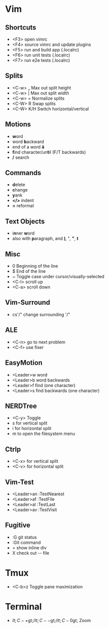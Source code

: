 # Vim

## Shortcuts
* &lt;F3&gt; open vimrc
* &lt;F4&gt; source vimrc and update plugins
* &lt;F5&gt; run and build app (.localrc)
* &lt;F6&gt; run unit tests (.localrc)
* &lt;F7&gt; run e2e tests (.localrc)

## Splits
* &lt;C-w&gt; _ Max out split height
* &lt;C-w&gt; | Max out split width
* &lt;C-w&gt; = Normalize splits
* &lt;C-W&gt; R Swap splits
* &lt;C-W&gt; K/H Switch horizontal/vertical

## Motions
* **w**ord
* word **b**ackward
* end of a word **ä**
* **f**ind character/un**t**il (F/T backwards)
* **/** search

## Commands
* **d**elete
* **c**hange
* **y**ank
* **&lt;/&gt;** indent
* **=** reformat

## Text Objects
* i**n**ner **w**ord
* also with **p**aragraph, and **)**, **'**, **"**, **t**

## Misc
* 0 Beginning of the line
* $ End of the line
* ~ Toggle case under cursor/visually-selected
* &lt;C-l&gt; scroll up
* &lt;C-a&gt; scroll down

## Vim-Surround
* cs'/" change surrounding '/"

## ALE
* &lt;C-n&gt; go to next problem
* &lt;C-f&gt; use fixer

## EasyMotion
* &lt;Leader&gt;w word
* &lt;Leader&gt;b word backwards
* &lt;Leader&gt;f find (one character)
* &lt;Leader&gt;s find backwards (one character)

## NERDTree
* &lt;C-y&gt; Toggle
* s for vertical split
* i for horizontal split
* m to open the filesystem menu

## Ctrlp
* &lt;C-x&gt; for vertical split
* &lt;C-v&gt; for horizontal split

## Vim-Test
* &lt;Leader&gt;an :TestNearest
* &lt;Leader&gt;af :TestFile
* &lt;Leader&gt;al :TestLast
* &lt;Leader&gt;av :TestVisit

## Fugitive
* :G git status
* :Git command
* = show inline div
* X check out -- file

# Tmux
* &lt;C-b&gt;z Toggle pane maximization

# Terminal
* $lt;C-+$gt;/$lt;C--$gt;/$lt;C-0$gt; Zoom
